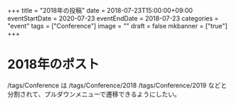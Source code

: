 +++
title =  "2018年の投稿"
date = 2018-07-23T15:00:00+09:00
eventStartDate = 2020-07-23
eventEndDate = 2018-07-23
categories = "event"
tags = ["Conference"]
image = ""
draft = false
mkbanner = ["true"]
+++



# 2018年のポスト

/tags/Conference
は
/tags/Conference/2018
/tags/Conference/2019
などと分割されて、プルダウンメニューで遷移できるようにしたい。

